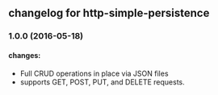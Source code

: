 ## changelog for http-simple-persistence


### 1.0.0 (2016-05-18)

#### changes:
  - Full CRUD operations in place via JSON files
  - supports GET, POST, PUT, and DELETE requests.
